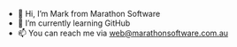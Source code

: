 - 👋 Hi, I’m Mark from Marathon Software
- 🌱 I’m currently learning GitHub
- 📫 You can reach me via web@marathonsoftware.com.au

<!---
marathon-software/marathon-software is a ✨ special ✨ repository because its `README.md` (this file) appears on your GitHub profile.
You can click the Preview link to take a look at your changes.
--->
